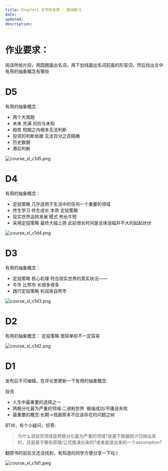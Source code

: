 ```yaml
---
title: Chapter1 文字的本质 · 圈词练习
date: 
updated: 
description: 
---
```




# 作业要求：
阅读所给片段，用圆圈画出名词，用下划线画出名词前面的形容词，然后找出文中有用的抽象概念有哪些


# D5


有用的抽象概念：
* 两个大周期
* 未来 充满 风险与未知
* 趋势 短期之内根本无法判断
* 投资的判断依据 无法百分之百精确
* 历史数据
* 滞后判断


![course_xl_c1d5.png](https://ishanshan.zoomquiet.top/share/course_xl_c1d5.png ':size=350')





# D4


有用的抽象概念：
* 定投策略 几乎适用于生活中的任何一个重要的领域
* 终生学习 终生成长 本质 定投策略
* 现实世界运转发展 模式 熊长牛短
* 采用定投策略 最终大幅上扬 此前很长时间是总体涨幅并不大的起起伏伏


![course_xl_c1d4.png](https://ishanshan.zoomquiet.top/share/course_xl_c1d4.png ':size=350')

# D3


有用的抽象概念：
* 定投策略 核心机理 符合现实世界的真实状况——
* 牛市 比熊市 长很多很多
* 践行定投策略 利润来自熊市


![course_xl_c1d3.png](https://ishanshan.zoomquiet.top/share/course_xl_c1d3.png ':size=350')

# D2


有用的抽象概念：
定投策略 很简单却不一定容易


![course_xl_c1d2.png](https://ishanshan.zoomquiet.top/share/course_xl_c1d2.png ':size=350')

# D1


发布后不可编辑，在评论里更新一下有用的抽象概念:


投资


- 人生中最重要的选择之一
- 两极分化最为严重的领域:二进制世界  极端成功/平庸且失败
- 最重要的概念:长期->规避原本不应该存在的问题之树



BTW，有个小疑问，好奇:

> 为什么说投资领域是两极分化最为严重的领域?是基于数据统计归纳出来的，还是基于哪些原理/公式推演出来的?或者是提出来的一个assumption?

翻原书的前后文还没找到，有知道的同学方便分享一下吗:)

![course_xl_c1d1.jpeg](https://ishanshan.zoomquiet.top/share/course_xl_c1d1.jpeg ':size=350')

